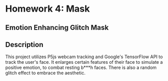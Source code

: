 # Homework 4: Mask
## Emotion Enhancing Glitch Mask

## Description
This project utilizes P5js webcam tracking and Google's TensorFlow API to track the user's face. It enlarges certain features of their face to simulate a positive emotion, to combat resting b***h faces. There is also a random glitch effect to embrace the aesthetic.
